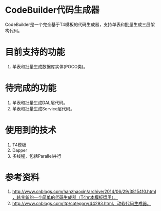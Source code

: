 # CodeBuilder代码生成器
  CodeBuilder是一个完全基于T4模板的代码生成器，支持单表和批量生成三层架构代码。
  
# 目前支持的功能
1. 单表和批量生成数据库实体(POCO类)。

# 待完成的功能
1. 单表和批量生成DAL层代码。
2. 单表和批量生成Service层代码。

# 使用到的技术
1. T4模板
2. Dapper
3. 多线程，包括Parallel并行

# 参考资料
1. http://www.cnblogs.com/hanzhaoxin/archive/2014/06/29/3815410.html，韩兆新的一个简单的代码生成器（T4文本模板运用）。
2. http://www.cnblogs.com/ltp/category/44293.html，动软代码生成器。
